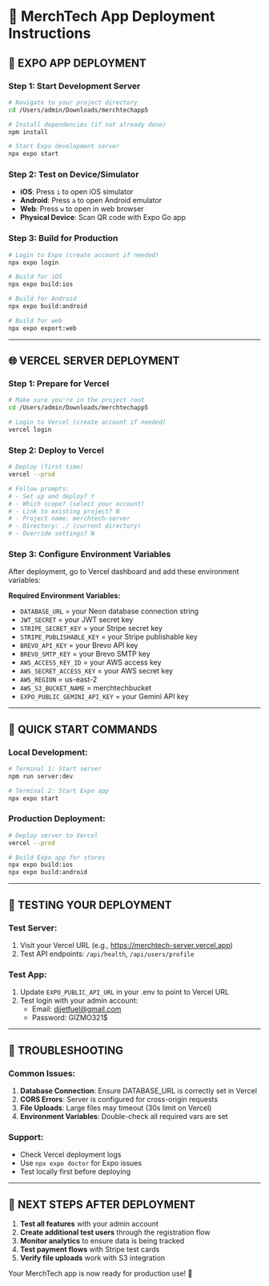 # 🚀 MerchTech App Deployment Instructions

## 📱 **EXPO APP DEPLOYMENT**

### **Step 1: Start Development Server**
```bash
# Navigate to your project directory
cd /Users/admin/Downloads/merchtechapp5

# Install dependencies (if not already done)
npm install

# Start Expo development server
npx expo start
```

### **Step 2: Test on Device/Simulator**
- **iOS**: Press `i` to open iOS simulator
- **Android**: Press `a` to open Android emulator  
- **Web**: Press `w` to open in web browser
- **Physical Device**: Scan QR code with Expo Go app

### **Step 3: Build for Production**
```bash
# Login to Expo (create account if needed)
npx expo login

# Build for iOS
npx expo build:ios

# Build for Android
npx expo build:android

# Build for web
npx expo export:web
```

---

## 🌐 **VERCEL SERVER DEPLOYMENT**

### **Step 1: Prepare for Vercel**
```bash
# Make sure you're in the project root
cd /Users/admin/Downloads/merchtechapp5

# Login to Vercel (create account if needed)
vercel login
```

### **Step 2: Deploy to Vercel**
```bash
# Deploy (first time)
vercel --prod

# Follow prompts:
# - Set up and deploy? Y
# - Which scope? (select your account)
# - Link to existing project? N
# - Project name: merchtech-server
# - Directory: ./ (current directory)
# - Override settings? N
```

### **Step 3: Configure Environment Variables**
After deployment, go to Vercel dashboard and add these environment variables:

**Required Environment Variables:**
- `DATABASE_URL` = your Neon database connection string
- `JWT_SECRET` = your JWT secret key
- `STRIPE_SECRET_KEY` = your Stripe secret key
- `STRIPE_PUBLISHABLE_KEY` = your Stripe publishable key
- `BREVO_API_KEY` = your Brevo API key
- `BREVO_SMTP_KEY` = your Brevo SMTP key
- `AWS_ACCESS_KEY_ID` = your AWS access key
- `AWS_SECRET_ACCESS_KEY` = your AWS secret key
- `AWS_REGION` = us-east-2
- `AWS_S3_BUCKET_NAME` = merchtechbucket
- `EXPO_PUBLIC_GEMINI_API_KEY` = your Gemini API key

---

## 🔧 **QUICK START COMMANDS**

### **Local Development:**
```bash
# Terminal 1: Start server
npm run server:dev

# Terminal 2: Start Expo app
npx expo start
```

### **Production Deployment:**
```bash
# Deploy server to Vercel
vercel --prod

# Build Expo app for stores
npx expo build:ios
npx expo build:android
```

---

## 📱 **TESTING YOUR DEPLOYMENT**

### **Test Server:**
1. Visit your Vercel URL (e.g., https://merchtech-server.vercel.app)
2. Test API endpoints: `/api/health`, `/api/users/profile`

### **Test App:**
1. Update `EXPO_PUBLIC_API_URL` in your .env to point to Vercel URL
2. Test login with your admin account:
   - Email: djjetfuel@gmail.com
   - Password: GIZMO321$

---

## 🚨 **TROUBLESHOOTING**

### **Common Issues:**
1. **Database Connection**: Ensure DATABASE_URL is correctly set in Vercel
2. **CORS Errors**: Server is configured for cross-origin requests
3. **File Uploads**: Large files may timeout (30s limit on Vercel)
4. **Environment Variables**: Double-check all required vars are set

### **Support:**
- Check Vercel deployment logs
- Use `npx expo doctor` for Expo issues
- Test locally first before deploying

---

## 🎯 **NEXT STEPS AFTER DEPLOYMENT**

1. **Test all features** with your admin account
2. **Create additional test users** through the registration flow
3. **Monitor analytics** to ensure data is being tracked
4. **Test payment flows** with Stripe test cards
5. **Verify file uploads** work with S3 integration

Your MerchTech app is now ready for production use! 🚀 